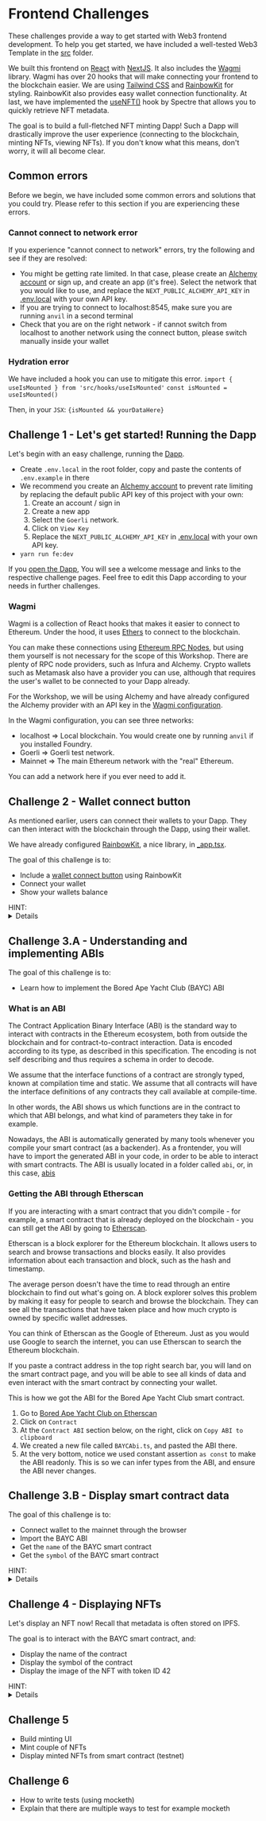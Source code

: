 # Frontend Challenges

These challenges provide a way to get started with Web3 frontend development. To help you get started, we have included a well-tested Web3 Template in the [src](./src/) folder.

We built this frontend on [React](https://reactjs.org/docs/getting-started.html) with [NextJS](https://nextjs.org/). It also includes the [Wagmi](https://wagmi.sh/docs/getting-started) library. Wagmi has over 20 hooks that will make connecting your frontend to the blockchain easier. We are using [Tailwind CSS](https://tailwindcss.com/docs/installation) and [RainbowKit](https://www.rainbowkit.com/docs/introduction) for styling. RainbowKit also provides easy wallet connection functionality. At last, we have implemented the [useNFT()](https://github.com/spectrexyz/use-nft) hook by Spectre that allows you to quickly retrieve NFT metadata.

The goal is to build a full-fletched NFT minting Dapp! Such a Dapp will drastically improve the user experience (connecting to the blockchain, minting NFTs, viewing NFTs). If you don't know what this means, don't worry, it will all become clear.

## Common errors

Before we begin, we have included some common errors and solutions that you could try. Please refer to this section if you are experiencing these errors.

### Cannot connect to network error

If you experience "cannot connect to network" errors, try the following and see if they are resolved:

- You might be getting rate limited. In that case, please create an [Alchemy account](https://dashboard.alchemy.com/) or sign up, and create an app (it's free). Select the network that you would like to use, and replace the `NEXT_PUBLIC_ALCHEMY_API_KEY` in [.env.local](.env.local) with your own API key.
- If you are trying to connect to localhost:8545, make sure you are running `anvil` in a second terminal
- Check that you are on the right network - if cannot switch from localhost to another network using the connect button, please switch manually inside your wallet

### Hydration error

We have included a hook you can use to mitigate this error.
`import { useIsMounted } from 'src/hooks/useIsMounted'`
`const isMounted = useIsMounted()`

Then, in your `JSX`:
`{isMounted && yourDataHere}`

## Challenge 1 - Let's get started! Running the Dapp

Let's begin with an easy challenge, running the [Dapp](https://ethereum.org/en/developers/docs/dapps/).

- Create `.env.local` in the root folder, copy and paste the contents of `.env.example` in there
- We recommend you create an [Alchemy account](https://dashboard.alchemy.com/) to prevent rate limiting by replacing the default public API key of this project with your own:
  1. Create an account / sign in
  2. Create a new app
  3. Select the `Goerli` network.
  4. Click on `View Key`
  5. Replace the `NEXT_PUBLIC_ALCHEMY_API_KEY` in [.env.local](.env.local) with your own API key.
- `yarn run fe:dev`

If you [open the Dapp](http://localhost:3000), You will see a welcome message and links to the respective challenge pages. Feel free to edit this Dapp according to your needs in further challenges.

### Wagmi

Wagmi is a collection of React hooks that makes it easier to connect to Ethereum. Under the hood, it uses [Ethers](https://docs.ethers.io/v5/) to connect to the blockchain.

You can make these connections using [Ethereum RPC Nodes](https://help.coinbase.com/en/coinbase/getting-started/crypto-education/glossary/rpc-node), but using them yourself is not necessary for the scope of this Workshop. There are plenty of RPC node providers, such as Infura and Alchemy. Crypto wallets such as Metamask also have a provider you can use, although that requires the user's wallet to be connected to your Dapp already.

For the Workshop, we will be using Alchemy and have already configured the Alchemy provider with an API key in the [Wagmi configuration](./src/libs/wagmi.ts).

In the Wagmi configuration, you can see three networks:

- localhost => Local blockchain. You would create one by running `anvil` if you installed Foundry.
- Goerli => Goerli test network.
- Mainnet => The main Ethereum network with the "real" Ethereum.

You can add a network here if you ever need to add it.

## Challenge 2 - Wallet connect button

As mentioned earlier, users can connect their wallets to your Dapp. They can then interact with the blockchain through the Dapp, using their wallet.

We have already configured [RainbowKit](https://www.rainbowkit.com/docs/introduction), a nice library, in [\_app.tsx](./src/pages/_app.tsx).

The goal of this challenge is to:

- Include a [wallet connect button](https://www.rainbowkit.com/docs/connect-button) using RainbowKit
- Connect your wallet
- Show your wallets balance

<spoiler><summary>HINT:</summary><details>
You can make use of the <code>useAccount()</code> <a href="https://wagmi.sh/docs/hooks/useAccount">(docs here)</a> and <code>useBalance()</code> <a href="https://wagmi.sh/react/hooks/useBalance">(docs here)</a>hooks from Wagmi. If you are still stuck, you could always look into the files of the next challenge to see how we have implemented it.

</details></spoiler>

## Challenge 3.A - Understanding and implementing ABIs

The goal of this challenge is to:

- Learn how to implement the Bored Ape Yacht Club (BAYC) ABI

### What is an ABI

The Contract Application Binary Interface (ABI) is the standard way to interact with contracts in the Ethereum ecosystem, both from outside the blockchain and for contract-to-contract interaction. Data is encoded according to its type, as described in this specification. The encoding is not self describing and thus requires a schema in order to decode.

We assume that the interface functions of a contract are strongly typed, known at compilation time and static. We assume that all contracts will have the interface definitions of any contracts they call available at compile-time.

In other words, the ABI shows us which functions are in the contract to which that ABI belongs, and what kind of parameters they take in for example.

Nowadays, the ABI is automatically generated by many tools whenever you compile your smart contract (as a backender). As a frontender, you will have to import the generated ABI in your code, in order to be able to interact with smart contracts. The ABI is usually located in a folder called `abi`, or, in this case, [abis](./src/abis/)

### Getting the ABI through Etherscan

If you are interacting with a smart contract that you didn't compile - for example, a smart contract that is already deployed on the blockchain - you can still get the ABI by going to [Etherscan](https://etherscan.io/).

Etherscan is a block explorer for the Ethereum blockchain. It allows users to search and browse transactions and blocks easily. It also provides information about each transaction and block, such as the hash and timestamp.

The average person doesn't have the time to read through an entire blockchain to find out what's going on.
A block explorer solves this problem by making it easy for people to search and browse the blockchain. They can see all the transactions that have taken place and how much crypto is owned by specific wallet addresses.

You can think of Etherscan as the Google of Ethereum. Just as you would use Google to search the internet, you can use Etherscan to search the Ethereum blockchain.

If you paste a contract address in the top right search bar, you will land on the smart contract page, and you will be able to see all kinds of data and even interact with the smart contract by connecting your wallet.

This is how we got the ABI for the Bored Ape Yacht Club smart contract.

1. Go to [Bored Ape Yacht Club on Etherscan](https://etherscan.io/address/0xbc4ca0eda7647a8ab7c2061c2e118a18a936f13d)
2. Click on `Contract`
3. At the `Contract ABI` section below, on the right, click on `Copy ABI to clipboard`
4. We created a new file called `BAYCAbi.ts`, and pasted the ABI there.
5. At the very bottom, notice we used constant assertion `as const` to make the ABI readonly. This is so we can infer types from the ABI, and ensure the ABI never changes.

## Challenge 3.B - Display smart contract data

The goal of this challenge is to:

- Connect wallet to the mainnet through the browser
- Import the BAYC ABI
- Get the `name` of the BAYC smart contract
- Get the `symbol` of the BAYC smart contract

<spoiler><summary>HINT:</summary><details>
You can make use of the <code>useContractRead()</code> hook from Wagmi. Refer to the docs <a href="https://wagmi.sh/react/hooks/useContractRead">here</a>

</details></spoiler>

## Challenge 4 - Displaying NFTs

Let's display an NFT now! Recall that metadata is often stored on IPFS.

The goal is to interact with the BAYC smart contract, and:

- Display the name of the contract
- Display the symbol of the contract
- Display the image of the NFT with token ID 42

<spoiler>
  <summary>HINT:</summary>
  <details>
    There are multiple ways to go about this, but one of the easiest ways is one we have included for you:
    <br><br>The <code>useNft()</code> hook. Refer to the docs <a href="https://github.com/spectrexyz/use-nft">here.</a>
  </details>
</spoiler>

## Challenge 5

- Build minting UI
- Mint couple of NFTs
- Display minted NFTs from smart contract (testnet)

## Challenge 6

- How to write tests (using mocketh)
- Explain that there are multiple ways to test for example mocketh
